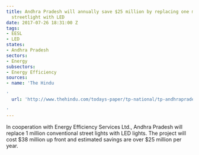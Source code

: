 ```yaml
---
title: Andhra Pradesh will annually save $25 million by replacing one million conventional
  streetlight with LED
date: 2017-07-26 18:31:00 Z
tags:
- EESL
- LED
states:
- Andhra Pradesh
sectors:
- Energy
subsectors:
- Energy Efficiency
sources:
- name: 'The Hindu

'
  url: 'http://www.thehindu.com/todays-paper/tp-national/tp-andhrapradesh/led-streetlights-in-7024-villages/article19299148.ece

'
---
```


In cooperation with Energy Efficiency Services Ltd., Andhra Pradesh will replace 1 million conventional street lights with LED lights. The project will cost $38 million up front and estimated savings are over $25 million per year. 
